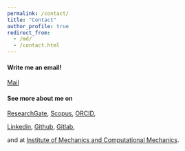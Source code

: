 ```yaml
---
permalink: /contact/
title: "Contact"
author_profile: true
redirect_from: 
  - /md/
  - /contact.html
---
```


#### Write me an email! 
<i class="si si-gmail"></i> [Mail](mailto:hoa.nguyen@ibnm.uni-hannover.de)


#### See more about me on
<i class="si si-researchgate"></i> [ResearchGate](https://www.researchgate.net/profile/Thi_Hoa_Nguyen4), 
<i class="si si-scopus"></i> [Scopus](https://www.scopus.com/authid/detail.uri?authorId=57214830763&amp;eid=2-s2.0-85092249295), 
<i class="si si-orcid"></i> [ORCID](https://orcid.org/0000-0003-0519-5786),

<i class="si si-linkedin"></i> [Linkedin](https://www.linkedin.com/in/thi-hoa-nguyen-270993160/), 
<i class="si si-github"></i> [Github](https://github.com/THoaNguye),
<i class="si si-gitlab"></i> [Gitlab](https://gitlab.com/hoa_ng), 

and at <i class="si si-internetarchive"></i> [Institute of Mechanics and Computational Mechanics](https://www.ibnm.uni-hannover.de/en/nguyenhoa/).
